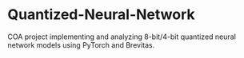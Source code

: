 # Quantized-Neural-Network
COA project implementing and analyzing 8-bit/4-bit quantized neural network models using PyTorch and Brevitas.
